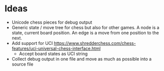# Ideas

* Unicode chess pieces for debug output
* Generic state / move tree for chess but also for other games. A node is a state, current board position. An edge is a move from one position to the next.
* Add support for UCI https://www.shredderchess.com/chess-features/uci-universal-chess-interface.html
    * Accept board states as UCI string
* Collect debug output in one file and move as much as possible into a source file
